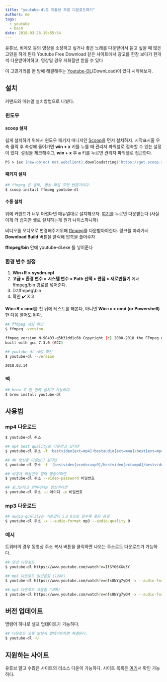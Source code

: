 ```yaml
---
title: "youtube-dl로 유튜브 무료 다운로드하기"
authors: me
tags:
  - youtube
  - bash
date: 2018-03-26 19:55:54
---
```


유튜브, 비메오 등의 영상을 소장하고 싶거나 좋은 노래를 다운받아서 듣고 싶을 때 많은 고민을 하게 된다
Youtube Free Download 같은 사이트에서 광고를 한참 보다가 한개씩 다운받아야하고, 영상일 경우 저화질만 받을 수 있다

이 고민거리를 한 방에 해결해주는 [Youtube-DL](https://github.com/rg3/youtube-dl)(DownLoad)이 있다 시작해보자.

## 설치

커맨드와 매뉴얼 설치방법으로 나눴다.

### 윈도우

#### scoop 설치

쉽게 설치하기 위해서 윈도우 패키지 매니저인 [Scoop](https://scoop.sh/)을 먼저 설치하자.
시작표시줄 우측 클릭 후 속성에 들어가면 **win + x** 키를 누를 때 관리자 파워쉘로 접속할 수 있는 설정이 있다.
설정을 체크해주고, **win + x** 후 **a** 키를 누르면 관리자 파워쉘로 접근한다.

```ps
PS > iex (new-object net.webclient).downloadstring('https://get.scoop.sh')
```

#### 패키지 설치

```bash
## ffmpeg 은 음악, 영상 파일 포맷 변환기이다.
$ scoop install ffmpeg youtube-dl
```

#### 수동 설치

위에 커맨드가 너무 어렵다면 매뉴얼대로 설치해보자.
[여기](https://yt-dl.org/latest/youtube-dl.exe)를 누르면 다운받는다 (사실 이게 더 쉽지만 쉘로 설치하는게 뭔가 나이스하니까)

비디오를 오디오로 변경해주기위해 [ffmpeg](https://ffmpeg.zeranoe.com/builds/)를 다운받아야한다.
링크를 따라가서 **Download Build** 버튼을 클릭해 압축을 풀어주자

**ffmpeg/bin** 안에 youtube-dl.exe 를 넣어준다

### 환경 변수 설정

1. **Win+R > sysdm.cpl**
2. **고급 > 환경 변수 > 시스템 변수 > Path 선택 > 편집 > 새로만들기** 에서 ffmpeg/bin 경로를 넣어준다.
3. D:\\ffmpeg\\bin
4. 확인 ✔️ X 3

**Win+R > cmd**를 친 뒤에 테스트를 해본다, 아니면 **Win+x > cmd (or Powershell)** 한 다음 열어도 된다.

```bash
## ffmpeg 세팅 확인
$ ffmpeg -version

ffmpeg version N-90433-g5b31dd1c6b Copyright (c) 2000-2018 the FFmpeg developers
built with gcc 7.3.0 (GCC)

## youtube-dl 세팅 확인
$ youtube-dl --version

2018.03.14
```

### 맥

```bash
## brew 로 한 번에 설치가 가능하다.
$ brew install youtube-dl
```

## 사용법

### mp4 다운로드

```bash
$ youtube-dl 주소

## mp4 best quality로 다운받고 싶다면
$ youtube-dl 주소 -f 'bestvideo[ext=mp4]+bestaudio[ext=m4a]/best[ext=mp4]/best'

## 4K 영상을 다운받고 싶다면
$ youtube-dl 주소 -f '(bestvideo[vcodec=vp9]/bestvideo[ext=mp4]/bestvideo)+bestaudio/best'

## 비공개 비밀번호 입력 영상이라면
$ youtube-dl 주소 --video-password 비밀번호

## 로그인하고 받아야되는 영상이라면
$ youtube-dl 주소 -u 아이디 -p 비밀번호
```

### mp3 다운로드

```bash
## audio-quality는 기본값이 5고 0으로 갈수록 좋은 음질
$ youtube-dl 주소 -x --audio-format mp3 --audio-quality 0
```

### 예시

트위터의 경우 동영상 주소 복사 버튼을 클릭하면 나오는 주소로도 다운로드가 가능하다.

```bash
## 영상 다운로드
$ youtube-dl https://www.youtube.com/watch?v=IlSY06XGu3Y

## mp3 다운로드 일반음질 (128K)
$ youtube-dl https://www.youtube.com/watch?v=nfs8NYg7yQM -x --audio-format mp3

## mp3 다운로드 고음질 (VBR)
$ youtube-dl https://www.youtube.com/watch?v=nfs8NYg7yQM -x --audio-format mp3 --audio-quality 0
```

## 버전 업데이트

명령어 하나로 셀프 업데이트가 가능하다.

```bash
## 다운로드 오류 발생시 업데이트하면 해결된다.
$ youtube-dl -U
```

## 지원하는 사이트

유튜브 말고 수많은 사이트의 리소스 다운이 가능하다.
사이트 목록은 [여기](https://ytdl-org.github.io/youtube-dl/supportedsites.html)서 확인 가능하다.
